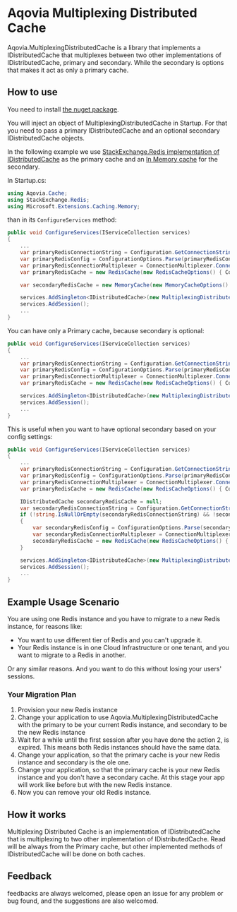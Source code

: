 # Aqovia Multiplexing Distributed Cache

Aqovia.MultiplexingDistributedCache is a library that implements a IDistributedCache that multiplexes between two other implementations of IDistributedCache, primary and secondary. While the secondary is options that makes it act as only a primary cache.

## How to use

You need to install [the nuget package](https://www.nuget.org/packages/Aqovia.MultiplexingDistributedCache).

You will inject an object of MultiplexingDistributedCache in Startup.
For that you need to pass a primary IDistributedCache and an optional secondary IDistributedCache objects.

In the following example we use [StackExchange.Redis implementation of IDistributedCache](https://www.nuget.org/packages/StackExchange.Redis) as the primary cache and an [In Memory cache](https://www.nuget.org/packages/Microsoft.Extensions.Caching.Memory) for the secondary.

In Startup.cs:

```cs
using Aqovia.Cache;
using StackExchange.Redis;
using Microsoft.Extensions.Caching.Memory;
```

than in its `ConfigureServices` method:

```cs
public void ConfigureServices(IServiceCollection services)
{
    ...
    var primaryRedisConnectionString = Configuration.GetConnectionString("PrimaryRedisCacheConnectionString");
    var primaryRedisConfig = ConfigurationOptions.Parse(primaryRedisConnectionString);
    var primaryRedisConnectionMultiplexer = ConnectionMultiplexer.Connect(primaryRedisConfig);
    var primaryRedisCache = new RedisCache(new RedisCacheOptions() { ConfigurationOptions = primaryRedisConfig });

    var secondaryRedisCache = new MemoryCache(new MemoryCacheOptions() { });

    services.AddSingleton<IDistributedCache>(new MultiplexingDistributedCache(primaryRedisCache, secondaryRedisCache));
    services.AddSession();
    ...
}
```

You can have only a Primary cache, because secondary is optional:

```cs
public void ConfigureServices(IServiceCollection services)
{
    ...
    var primaryRedisConnectionString = Configuration.GetConnectionString("PrimaryRedisCacheConnectionString");
    var primaryRedisConfig = ConfigurationOptions.Parse(primaryRedisConnectionString);
    var primaryRedisConnectionMultiplexer = ConnectionMultiplexer.Connect(primaryRedisConfig);
    var primaryRedisCache = new RedisCache(new RedisCacheOptions() { ConfigurationOptions = primaryRedisConfig });

    services.AddSingleton<IDistributedCache>(new MultiplexingDistributedCache(primaryRedisCache));
    services.AddSession();
    ...
}
```

This is useful when you want to have optional secondary based on your config settings:

```cs
public void ConfigureServices(IServiceCollection services)
{
    ...
    var primaryRedisConnectionString = Configuration.GetConnectionString("PrimaryRedisCacheConnectionString");
    var primaryRedisConfig = ConfigurationOptions.Parse(primaryRedisConnectionString);
    var primaryRedisConnectionMultiplexer = ConnectionMultiplexer.Connect(primaryRedisConfig);
    var primaryRedisCache = new RedisCache(new RedisCacheOptions() { ConfigurationOptions = primaryRedisConfig });

    IDistributedCache secondaryRedisCache = null;
    var secondaryRedisConnectionString = Configuration.GetConnectionString("SecondaryRedisCacheConnectionString");
    if (!string.IsNullOrEmpty(secondaryRedisConnectionString) && !secondaryRedisConnectionString.Equals(primaryRedisConnectionString))
    {
        var secondaryRedisConfig = ConfigurationOptions.Parse(secondaryRedisConnectionString);
        var secondaryRedisConnectionMultiplexer = ConnectionMultiplexer.Connect(secondaryRedisConfig);
        secondaryRedisCache = new RedisCache(new RedisCacheOptions() { ConfigurationOptions = secondaryRedisConfig });
    }

    services.AddSingleton<IDistributedCache>(new MultiplexingDistributedCache(primaryRedisCache, secondaryRedisCache));
    services.AddSession();
    ...
}
```

## Example Usage Scenario

You are using one Redis instance and you have to migrate to a new Redis instance, for reasons like:

* You want to use different tier of Redis and you can't upgrade it.
* Your Redis instance is in one Cloud Infrastructure or one tenant, and you want to migrate to a Redis in another.

Or any similar reasons. And you want to do this without losing your users' sessions.

### Your Migration Plan

1. Provision your new Redis instance
2. Change your application to use Aqovia.MultiplexingDistributedCache with the primary to be your current Redis instance, and secondary to be the new Redis instance
3. Wait for a while until the first session after you have done the action 2, is expired. This means both Redis instances should have the same data.
4. Change your application, so that the primary cache is your new Redis instance and secondary is the ole one.
5. Change your application, so that the primary cache is your new Redis instance and you don't have a secondary cache. At this stage your app will work like before but with the new Redis instance.
6. Now you can remove your old Redis instance.

## How it works

Multiplexing Distributed Cache is an implementation of IDistributedCache that is multiplexing to two other implementation of IDistributedCache. Read will be always from the Primary cache, but other implemented methods of IDistributedCache will be done on both caches.

## Feedback

feedbacks are always welcomed, please open an issue for any problem or bug found, and the suggestions are also welcomed.
